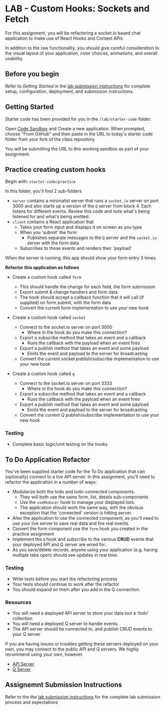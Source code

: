 # LAB - Custom Hooks: Sockets and Fetch

For this assignment, you will be refactoring a socket.io based chat application to make use of React Hooks and Context APIs

In addition to the raw functionality, you should give careful consideration to the visual layout of your application, color choices, animations, and overall usability.

## Before you begin
Refer to *Getting Started*  in the [lab submission instructions](../../../reference/submission-instructions/labs/README.md) for complete setup, configuration, deployment, and submission instructions.

## Getting Started

Starter code has been provided for you in the `/lab/starter-code` folder. 

Open [Code Sandbox](http://codesandbox.io) and Create a new application. When prompted, choose "From GitHub" and then paste in the URL to today's starter code folder from your fork of the class repository.

You will be submitting the URL to this working sandbox as part of your assignment.


## Practice creating custom hooks
Begin with: `starter-code/practice`

In this folder, you'll find 2 sub-folders
* `server` contains a minimalist server that runs a `socket.io` server on port 3000 and also starts up a version of the `Q` server from block 4. Each listens for different events.  Review this code and note what's being listened for and what's being emitted.
* `client` contains a React application that
  * Takes your form input and displays it on screen as you type
  * When you 'submit' the form
    * Publishes separate messages to the `Q` server and the `socket.io` server with the form data
  * Subscribes to those events and renders their 'payload' 

When the server is running, this app should show your form entry 3 times.
  
**Refactor this application as follows**

* Create a custom hook called `form` 
  * This should handle the change for each field, the form submission
  * Export submit & change handlers and form data
  * The hook should accept a callback function that it will call (if supplied) on form submit, with the form data
  * Convert the current form implementation to use your new hook
  
* Create a custom hook called `socket`
  * Connect to the socket.io server on port 3000
    * Where in the hook do you make this connection?
  * Export a subscribe method that takes an event and a callback
    * Runs the callback with the payload when an event fires
  * Export a publish method that takes an event and some payload
    * Emits the event and payload to the server for broadcasting
  * Convert the current socket publish/subscribe implementation to use your new hook
    
* Create a custom hook called `q`
  * Connect to the socket.io server on port 3333
    * Where in the hook do you make this connection?
  * Export a subscribe method that takes an event and a callback
    * Runs the callback with the payload when an event fires
  * Export a publish method that takes an event and some payload
    * Emits the event and payload to the server for broadcasting
  * Convert the current Q publish/subscribe implementation to use your new hook

### Testing
* Complete basic logic/unit testing on the hooks

## To Do Application Refactor

You've been supplied starter code for the To Do application that can (optionally) connect to a live API server. In this assignment, you'll need to refactor the application in a number of ways:

* Modularize both the todo and todo-connected components.
  * They will both use the same form, list, details sub-components
  * Use the `useReducer` hook to manage your displayed lists.
  * The application should work the same way, with the obvious exception that the 'connected' version is hitting server.
* Alter the application to use the connected component, as you'll need to use your live server to save real data and fire real events.
* Convert the form component use the `form` hook you created in the practice assignment
* Implement the `Q` hook and subscribe to the various **CRUD** events that your deployed API and Q server are wired for.
* As you save/delete records, anyone using your application (e.g. having multiple tabs open) should see updates in real time.

### Testing
* Write tests before you start the refactoring process
* Your tests should continue to work after the refactor
* You should expand on them after you add in the Q connection.

### Resources

* You will need a deployed API server to store your data inot a 'todo' collection
* You will need a deployed Q server to handle events.
* The API server should be connected to, and publish CRUD events to your Q server

If you are having issues or troubles getting these servers deployed on your own, you may connect to the public API and Q servers. We highly recommend using your own, however.

* [API Server]()
* [Q Server]()

## Assignemnt Submission Instructions
Refer to the the [lab submission instructions](../../../reference/submission-instructions/labs/README.md) for the complete lab submission process and expectations
